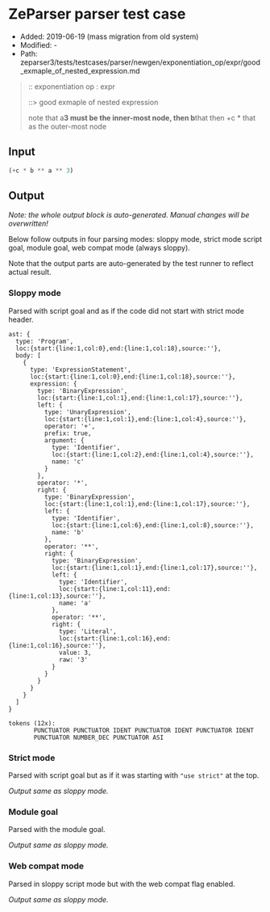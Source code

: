 # ZeParser parser test case

- Added: 2019-06-19 (mass migration from old system)
- Modified: -
- Path: zeparser3/tests/testcases/parser/newgen/exponentiation_op/expr/good_exmaple_of_nested_expression.md

> :: exponentiation op : expr
>
> ::> good exmaple of nested expression
>
> note that a**3 must be the inner-most node, then b**that then +c * that as the outer-most node

## Input

`````js
(+c * b ** a ** 3)
`````

## Output

_Note: the whole output block is auto-generated. Manual changes will be overwritten!_

Below follow outputs in four parsing modes: sloppy mode, strict mode script goal, module goal, web compat mode (always sloppy).

Note that the output parts are auto-generated by the test runner to reflect actual result.

### Sloppy mode

Parsed with script goal and as if the code did not start with strict mode header.

`````
ast: {
  type: 'Program',
  loc:{start:{line:1,col:0},end:{line:1,col:18},source:''},
  body: [
    {
      type: 'ExpressionStatement',
      loc:{start:{line:1,col:0},end:{line:1,col:18},source:''},
      expression: {
        type: 'BinaryExpression',
        loc:{start:{line:1,col:1},end:{line:1,col:17},source:''},
        left: {
          type: 'UnaryExpression',
          loc:{start:{line:1,col:1},end:{line:1,col:4},source:''},
          operator: '+',
          prefix: true,
          argument: {
            type: 'Identifier',
            loc:{start:{line:1,col:2},end:{line:1,col:4},source:''},
            name: 'c'
          }
        },
        operator: '*',
        right: {
          type: 'BinaryExpression',
          loc:{start:{line:1,col:1},end:{line:1,col:17},source:''},
          left: {
            type: 'Identifier',
            loc:{start:{line:1,col:6},end:{line:1,col:8},source:''},
            name: 'b'
          },
          operator: '**',
          right: {
            type: 'BinaryExpression',
            loc:{start:{line:1,col:1},end:{line:1,col:17},source:''},
            left: {
              type: 'Identifier',
              loc:{start:{line:1,col:11},end:{line:1,col:13},source:''},
              name: 'a'
            },
            operator: '**',
            right: {
              type: 'Literal',
              loc:{start:{line:1,col:16},end:{line:1,col:16},source:''},
              value: 3,
              raw: '3'
            }
          }
        }
      }
    }
  ]
}

tokens (12x):
       PUNCTUATOR PUNCTUATOR IDENT PUNCTUATOR IDENT PUNCTUATOR IDENT
       PUNCTUATOR NUMBER_DEC PUNCTUATOR ASI
`````

### Strict mode

Parsed with script goal but as if it was starting with `"use strict"` at the top.

_Output same as sloppy mode._

### Module goal

Parsed with the module goal.

_Output same as sloppy mode._

### Web compat mode

Parsed in sloppy script mode but with the web compat flag enabled.

_Output same as sloppy mode._
